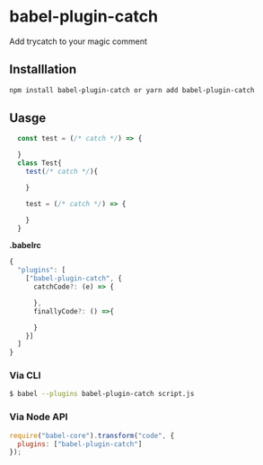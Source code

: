 # babel-plugin-catch
Add trycatch to your magic comment

## Installlation

```sh
npm install babel-plugin-catch or yarn add babel-plugin-catch
```

## Uasge


```javascript
  const test = (/* catch */) => {

  }
  class Test{
    test(/* catch */){

    }

    test = (/* catch */) => {

    }
  }
```
**.babelrc**

```javascript
{
  "plugins": [
    ["babel-plugin-catch", {
      catchCode?: (e) => {

      },
      finallyCode?: () =>{

      }
    }]
  ]
}
```

### Via CLI

```sh
$ babel --plugins babel-plugin-catch script.js
```

### Via Node API

```javascript
require("babel-core").transform("code", {
  plugins: ["babel-plugin-catch"]
});
```